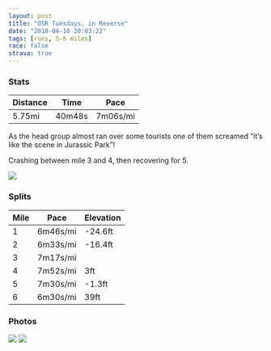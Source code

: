 ```yaml
---
layout: post
title: "OSR Tuesdays, in Reverse"
date: "2018-04-10 20:03:22"
tags: [runs, 5-6 miles]
race: false
strava: true
---
```


### Stats

| Distance | Time | Pace |
|----------|------|------|
|5.75mi|40m48s|7m06s/mi|

As the head group almost ran over some tourists one of them screamed “it’s like the scene in Jurassic Park”!

Crashing between mile 3 and 4, then recovering for 5.

<img src='https://maps.googleapis.com/maps/api/staticmap?maptype=roadmap&path=enc:srowFhgrbM_ExAwEhU_Z~z@}B~BiEQiDjIp@hHm@|P|p@tL}@~VnWrCvEkGbEb@~A}BYzHzAvCvSlCxB}ChIjGrGuBF_SfA}BlJeD|DqGCyFqBmLkL_UcDm@mEuHmJaYsDsZl@}@uBiI{IcEySt@iR_K&key=AIzaSyC1MId7bFpkLXNAaYhBSTb8jLyiSqzbDtM&size=800x800&markers=color:yellow|label:S|40.71738,-73.99045&markers=color:green|label:F|40.71742999999999,-73.99072000000002'>

### Splits

| Mile | Pace | Elevation |
|------|------|-----------|
|1|6m46s/mi|-24.6ft|
|2|6m33s/mi|-16.4ft|
|3|7m17s/mi||
|4|7m52s/mi|3ft|
|5|7m30s/mi|-1.3ft|
|6|6m30s/mi|39ft|

### Photos
<img src='https://dgtzuqphqg23d.cloudfront.net/65uI2eeLPG7N_InShjuwmXOUWw4hLVlmM5SjBGwHjtU-768x576.jpg'>

<img src='https://dgtzuqphqg23d.cloudfront.net/meyFbUWJuJg5yBNsivSDWZBls5vC24z8tH9xjemKDKs-431x768.jpg'>

